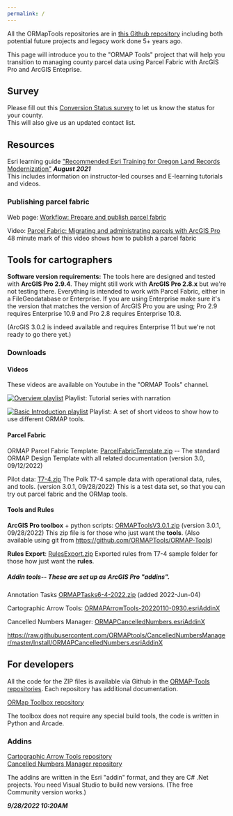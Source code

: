 ```yaml
---
permalink: /
---
```

All the ORMapTools repositories are in
[this Github repository](https://github.com/ORMAPTools)
including both potential future projects and legacy work done 5+ years ago.

This page will introduce you to the "ORMAP Tools" project that will help you 
transition to managing county parcel data using Parcel Fabric with ArcGIS Pro and ArcGIS Enteprise.

## Survey

Please fill out this [Conversion Status survey](https://docs.google.com/forms/d/e/1FAIpQLScLnnL2K0-6XgkTuEsw7QQ-Sx-LXNLE1jY4Y5ATNiESmDRE_A/viewform?vc=0&c=0&w=1&flr=0&pli=1&fbzx=5578410564896297533")
to let us know the status for your county.  
This will also give us an updated contact list.

## Resources

Esri learning guide ["Recommended Esri Training for Oregon Land Records Modernization"](docs/ArcGIS%20Training%20Plan%20For%20ORMAP%20for%20JS_edit.pdf) ***August 2021***  
This includes information on instructor-led courses and E-learning tutorials and videos.

### Publishing parcel fabric

Web page: [Workflow: Prepare and publish parcel fabric
](https://pro.arcgis.com/en/pro-app/latest/help/data/parcel-editing/workflow-publishpf.htm)

Video: [Parcel Fabric: Migrating and administrating parcels with ArcGIS Pro](https://www.esri.com/videos/watch?videoid=zvTSIHKHC54&title=parcel-fabric-migrating-and-administrating-parcels-with-arcgis-pro)  
48 minute mark of this video shows how to publish a parcel fabric  

## Tools for cartographers

**Software version requirements:** 
The tools here are designed and tested with **ArcGIS Pro 2.9.4**.
They might still work with **ArcGIS Pro 2.8.x** but we're not testing there.
Everything is intended to work with Parcel Fabric, either in a FileGeodatabase or Enterprise.
If you are using Enterprise make sure it's the version that matches the version of ArcGIS Pro you are using; Pro 2.9 requires Enterprise 10.9 and Pro 2.8 requires Enterprise 10.8.

(ArcGIS 3.0.2 is indeed available and requires Enterprise 11 but we're
not ready to go there yet.)
    
### Downloads

#### Videos

These videos are available on Youtube in the "ORMAP Tools" channel.

[![Overview playlist](https://i.ytimg.com/vi/rTX02Jr4_qw/default.jpg)](https://youtube.com/playlist?list=PLOvsczC41I8ZbmCx709fCed38b8ZU4DUf)
Playlist: Tutorial series with narration

[![Basic Introduction playlist](https://i.ytimg.com/vi/-og4oB9QDJw/default.jpg)](https://youtube.com/playlist?list=PLOvsczC41I8Ygz1G47wEqrtdLtMXfiXzm)
Playlist: A set of short videos to show how to use different ORMAP tools.

#### Parcel Fabric

ORMAP Parcel Fabric Template: [ParcelFabricTemplate.zip](downloads/ParcelFabricTemplate.zip) 
-- The standard ORMAP Design Template with all related documentation (version 3.0, 09/12/2022)

Pilot data: [T7-4.zip](downloads/T7-4.zip) 
The Polk T7-4 sample data with operational data, rules, and tools. (version 3.0.1, 09/28/2022)
This is a test data set, so that you can try out parcel fabric and the ORMap tools.

#### Tools and Rules

**ArcGIS Pro toolbox** + python scripts:  [ORMAPToolsV3.0.1.zip](downloads/ORMAPToolsV3.0.1.zip) (version 3.0.1, 09/28/2022) This zip file is for those who just want the **tools**. (Also available using git from https://github.com/ORMAPTools/ORMAP-Tools)

**Rules Export**: [RulesExport.zip](downloads/RulesExport.zip)
Exported rules from T7-4 sample folder for those how just want the **rules**.

##### Addin tools-- These are set up as ArcGIS Pro "addins".

Annotation Tasks [ORMAPTasks6-4-2022.zip](downloads/ORMAPTasks6-4-2022.zip) (added 2022-Jun-04)

Cartographic Arrow Tools: [ORMAPArrowTools-20220110-0930.esriAddinX](https://github.com/ORMAPtools/ArrowTools/raw/main/ORMAPArrowTools-20220110-0930.esriAddinX)

Cancelled Numbers Manager: [ORMAPCancelledNumbers.esriAddinX](https://github.com/ORMAPtools/CancelledNumbersManager/raw/main/Install/ORMAPCancelledNumbers.esriAddinX)

https://raw.githubusercontent.com/ORMAPtools/CancelledNumbersManager/master/Install/ORMAPCancelledNumbers.esriAddinX

## For developers

All the code for the ZIP files is available via Github in the [ORMAP-Tools repositories](https://github.com/ORMAPtools).
Each repository has additional documentation.

[ORMap Toolbox repository](https://github.com/ORMAPtools/ORMAP-Tools)

The toolbox does not require any special build tools, the code is written in Python and Arcade.

### Addins

[Cartographic Arrow Tools repository](https://github.com/ORMAPtools/ArrowTools)  
[Cancelled Numbers Manager repository](https://github.com/ORMAPtools/CancelledNumbersManager)

The addins are written in the Esri "addin" format, and they are C# .Net projects.
You need Visual Studio to build new versions. (The free Community version works.)

***9/28/2022 10:20AM***